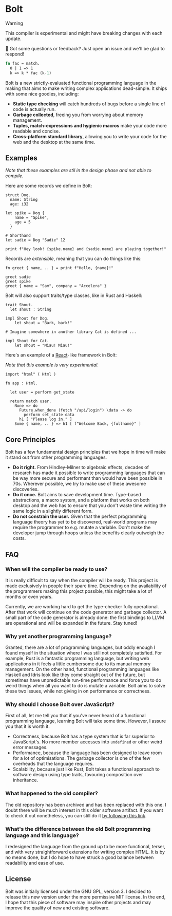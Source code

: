 Bolt
====

> [!WARNING]
>
> This compiler is experimental and might have breaking changes with each update.

💬 Got some questions or feedback? Just open an issue and we'll be glad to respond!

```rust
fn fac = match.
  0 | 1 => 1
  k => k * fac (k-1)
```

Bolt is a new strictly-evaluated functional programming language in the making
that aims to make writing complex applications dead-simple. It ships with some
nice goodies, including:

 - **Static type checking** will catch hundreds of bugs before a single line of
   code is actually run.
 - **Garbage collected**, freeing you from worrying about memory management.
 - **Tuples, match-expressions and hygienic macros** make your code more
   readable and concise.
 - **Cross-platform standard library**, allowing you to write your code for the
   web and the desktop at the same time.

## Examples

_Note that these examples are stil in the design phase and not able to compile._

Here are some records we define in Bolt:

```
struct Dog.
  name: String
  age: i32

let spike = Dog {
    name = "Spike",
    age = 5
  }

# Shorthand
let sadie = Dog "Sadie" 12

print f"Hey look! {spike.name} and {sadie.name} are playing together!"
```

Records are _extensible_, meaning that you can do things like this:

```
fn greet { name, .. } = print f"Hello, {name}!"

greet sadie
greet spike
greet { name = "Sam", company = "Accelera" }
```

Bolt will also support traits/type classes, like in Rust and Haskell:

```
trait Shout.
  let shout : String

impl Shout for Dog.
    let shout = "Bark, bark!"

# Imagine somewhere in another library Cat is defined ...

impl Shout for Cat.
    let shout = "Miau! Miau!"
```

Here's an example of a [React](https://react.dev/)-like framework in Bolt:

_Note that this example is very experimental._

```
import "html" ( Html )

fn app : Html.

  let user = perform get_state

  return match user.
    None => do
      Future.when_done (fetch "/api/login") \data -> do
        perform set_state data
      h1 [ "Please log in." ]
    Some { name, .. } => h1 [ f"Welcome Back, {fullname}" ]
```

## Core Principles

Bolt has a few fundamental design principles that we hope in time will make it
stand out from other programming languages.

 - **Do it right.** From Hindley-Milner to algebraic effects, decades
   of research has made it possible to write programming languages that can be
   way more secure and performant than would have been possible in 70s.
   Wherever possible, we try to make use of these awesome discoveries.
 - **Do it once.** Bolt aims to save development time. Type-based abstractions,
   a macro system, and a platform that works on both desktop and the web has to
   ensure that you don't waste time writing the same logic in a slightly
   different form.
 - **Do not constrain the user.** Given that the perfect programming language
   theory has yet to be discovered, real-world programs may require the
   programmer to e.g. mutate a variable. Don't make the developer jump through
   hoops unless the benefits clearly outweigh the costs.


## FAQ

### When will the compiler be ready to use?

It is really difficult to say when the compiler will be ready. This project is
made exclusively in people their spare time. Depending on the availability of the
programmers making this project possible, this might take a lot of months or
even years.

Currently, we are working hard to get the type-checker fully operational. After
that work will continue on the code generator and garbage collector. A small
part of the code generator is already done: the first bindings to LLVM are
operational and will be expanded in the future. Stay tuned!

### Why yet another programming language?

Granted, there are a lot of programming languages, but oddly enough I found
myself in the situation where I was still not completely satisfied. For
example, Rust is a fantastic programming language, but writing web applications
in it feels a little cumbersome due to its manual memory management. On the
other hand, functional programming languages like Haskell and Idris look like
they come straight out of the future, but sometimes have unpredictable run-time
performance and force you to do weird things when all you want to do is mutate
a variable. Bolt aims to solve these two issues, while not giving in on
performance or correctness.

### Why should I choose Bolt over JavaScript?

First of all, let me tell you that if you've never heard of a functional
programming language, learning Bolt will take some time. However, I assure you
that it is worth it.

 - Correctness, because Bolt has a type system that is far superior to
   JavaScript's. No more member accesses into `undefined` or other weird error
   messages.
 - Performance, because the language has been designed to leave room for a lot
   of optimisations. The garbage collector is one of the few overheads that the
   language requires.
 - Scalability, because just like Rust, Bolt takes a functional approach to
   software design using type traits, favouring composition over inheritance.

### What happened to the old compiler?

The old repository has been archived and has been replaced with this one. I
doubt there will be much interest in this older software artifact. If you want
to check it out nonetheless, you can still do it [by following this link][1].

[1]: https://github.com/boltlang/BoltJS

### What's the difference between the old Bolt programming language and this language?

I redesigned the language from the ground up to be more functional, terser, and
with very straightforward extensions for writing complex HTML. It is by no
means done, but I do hope to have struck a good balance between readability and
ease of use.

## License

Bolt was initially licensed under the GNU GPL, version 3. I decided to release this new
version under the more permissive MIT license. In the end, I hope that this
piece of software may inspire other projects and may improve the quality of new
and existing software.

